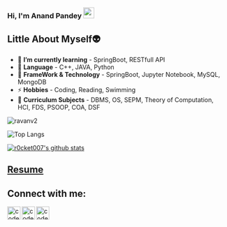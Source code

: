 ### Hi, I'm Anand Pandey <img src="https://media.giphy.com/media/hvRJCLFzcasrR4ia7z/giphy.gif" width="25px">
## Little About Myself👽
- 🌱 **I’m currently learning** - SpringBoot, RESTfull API
- 💬 **Language** - C++, JAVA, Python
- 🥅 **FrameWork & Technology** - SpringBoot, Jupyter Notebook, MySQL, MongoDB
- ⚡ **Hobbies** - Coding, Reading, Swimming 
- 📕 **Curriculum Subjects** - DBMS, OS, SEPM, Theory of Computation, HCI, FDS, PSOOP, COA, DSF


<p align="left"> <img src="https://komarev.com/ghpvc/?username=ravanv2&label=Profile%20views&color=0e75b6&style=flat" alt="ravanv2" /> </p>


![Top Langs](https://github-readme-stats.vercel.app/api/top-langs/?username=r0cket007)

[![r0cket007's github stats](https://github-readme-stats.vercel.app/api?username=r0cket007&count_private=true&include_all_commits=true&theme=radical) ](https://google.com)

## [**Resume**](https://drive.google.com/file/d/1pUXB0n6W34EppWSDlHNliovSEYRkgTSn/view?usp=sharing)
## Connect with me:
[<img align="left" alt="codeSTACKr.com" width="30px" src="https://cdn.jsdelivr.net/npm/simple-icons@v3/icons/facebook.svg" />][Facebook]
[<img align="left" alt="codeSTACKr | Twitter" width="30px" src="https://cdn.jsdelivr.net/npm/simple-icons@v3/icons/instagram.svg" />][Instagram]
[<img align="left" alt="codeSTACKr | LinkedIn" width="30px" src="https://cdn.jsdelivr.net/npm/simple-icons@v3/icons/linkedin.svg" />][linkedin]
<br />
<!-- This section you create this variables that are used above -->
[Facebook]: https://www.facebook.com/profile.php?id=100022893410458
[Instagram]: https://www.instagram.com/r0cket007_/
[linkedin]: https://www.linkedin.com/in/r0cket007/

